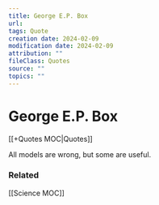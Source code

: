 ```yaml
---
title: George E.P. Box
url: 
tags: Quote
creation date: 2024-02-09
modification date: 2024-02-09
attribution: ""
fileClass: Quotes
source: ""
topics: ""
---
```


# George E.P. Box

[[+Quotes MOC|Quotes]]

All models are wrong, but some are useful.

### Related

[[Science MOC]]
